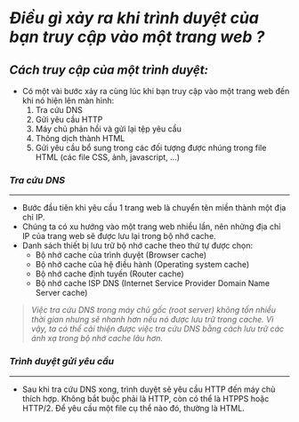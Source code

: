 # *Điều gì xảy ra khi trình duyệt của bạn truy cập vào một trang web ?*

## *Cách truy cập của một trình duyệt:*  

- Có một vài bước xảy ra cùng lúc khi bạn truy cập vào một trang web đến khi nó hiện lên màn hình:  
  1. Tra cứu DNS
  2. Gửi yêu cầu HTTP
  3. Máy chủ phản hồi và gửi lại tệp yêu cầu
  4. Thông dịch thành HTML
  5. Gửi yêu cầu bổ sung trong các đối tượng được nhúng trong file HTML (các file CSS, ảnh, javascript, ...)

### *Tra cứu DNS*
---  
- Bước đầu tiên khi yêu cầu 1 trang web là chuyển tên miền thành một địa chỉ IP.  
- Chúng ta có xu hướng vào một trang web nhiều lần, nên những địa chỉ IP của trang web sẽ được lưu lại trong bộ nhớ cache.  
- Danh sách thiết bị lưu trữ bộ nhớ cache theo thứ tự được chọn:  
  - Bộ nhớ cache của trình duyệt (Browser cache)  
  - Bộ nhớ cache của hệ điều hành (Operating system cache)  
  - Bộ nhớ cache định tuyến (Router cache)
  - Bộ nhớ cache ISP DNS (Internet Service Provider Domain Name Server cache)  

>*Việc tra cứu DNS trong máy chủ gốc (root server) không tốn nhiều thời gian nhưng sẽ nhanh hơn nếu nó được lưu trữ trong cache. Vì vậy, ta có thể cải thiện được việc tra cứu DNS bằng cách lưu trữ các ánh xạ trong bộ nhớ cache lâu hơn.*

### *Trình duyệt gửi yêu cầu*
---  
- Sau khi tra cứu DNS xong, trình duyệt sẽ yêu cầu HTTP đến máy chủ thích hợp. Không bắt buộc phải là HTTP, còn có thể là HTPPS hoặc HTTP/2. Để yêu cầu một file cụ thể nào đó, thường là HTML.  
